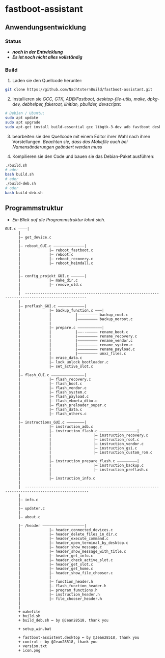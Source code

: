 # fastboot-assistant 
## Anwendungsentwicklung
### Status
- ***noch in der Entwicklung***
- ***Es ist noch nicht alles vollständig***
### Build

1. Laden sie den Quellcode herunter:
```sh
git clone https://github.com/NachtsternBuild/fastboot-assistant.git
```
2. Installieren sie *GCC, GTK, ADB/Fastboot, desktop-file-utils, make, dpkg-dev, debhelper, fakeroot, linitian, pbuilder, devscripts*:

```sh
# Debian / Ubuntu:
sudo apt update
sudo apt upgrade
sudo apt-get install build-essential gcc libgtk-3-dev adb fastboot desktop-file-utils make dpkg-dev debhelper fakeroot lintian pbuilder devscripts

```
3. bearbeiten sie den Quellcode mit einem Editor ihrer Wahl nach ihren Vorstellungen. *Beachten sie, dass das Makefile auch bei Namensänderungen geändert werden muss*

4. Kompilieren sie den Code und bauen sie das Debian-Paket ausführen:
```sh
./build.sh
# oder
bash build.sh
# oder
./build-deb.sh
# oder
bash build-deb.sh
```

## Programmstruktur
- *Ein Blick auf die Programmstruktur lohnt sich.*
```
GUI.c ––––|
	  |
	  |– get_device.c
	  |
	  |– reboot_GUI.c ––––––––––––––|
	  |				|– reboot_fastboot.c 
	  |				|– reboot.c 
	  |				|– reboot_recovery.c
	  |				|– reboot_heimdall.c
	  |
	  |
	  |– config_projekt_GUI.c ––––––|
	  |				|– make_dir.c
	  |				|– remove_old.c
	  |
	  |  --------------------------------------------------------------------------------------------------
	  |
	  |– preflash_GUI.c ––––––––––––|
	  |				|– backup_function.c –––|
	  |				|			|––––––––– backup_root.c
	  |				|			|––––––––– backup_noroot.c
	  |				|
	  |				|– prepare.c –––––––––––|
	  |				|			|––--––––– rename_boot.c
	  |				|			|––––––––– rename_recovery.c
	  |				|			|––––––––– rename_vendor.c
	  |				|			|––––––––– rename_system.c
	  |				|			|––––––––– rename_payload.c
	  |				|			|––––––––– unxz_files.c
	  |				|– erase_data.c
	  |				|– lock_unlock_bootloader.c
	  |				|– set_active_slot.c
	  |
	  |– flash_GUI.c –––––––––––––––|
	  |				|– flash_recovery.c 
	  |				|– flash_boot.c 
	  |				|– flash_vendor.c 
	  |				|– flash_system.c  
	  |				|– flash_payload.c 
	  |				|– flash_vbmeta_dtbo.c 
	  |				|– flash_preloader_super.c
	  |				|– flash_data.c
	  |				|– flash_others.c
	  |
	  |– instructions_GUI.c ––––––––|
	  |				|– instruction_adb.c
	  |				|– instruction_flash.c –––––––––––––––––|
	  |				|					|– instruction_recovery.c
	  |				|					|– instruction_root.c
	  |				|					|– instruction_vendor.c
	  |				|					|– instruction_gsi.c
	  |				|					|– instruction_custom_rom.c
	  |				|
	  |				|– instruction_prepare_flash.c –––––––––|
	  |				|					|– instruction_backup.c
	  |				|					|– instruction_preflash.c
	  |				|
	  |				|– instruction_info.c
	  |
	  |  ---------------------------------------------------------------------------------------------------
	  |
	  |– info.c
	  |
	  |– updater.c
	  |
	  |– about.c
	  
	  |– /header –––––––––––––––––––| 
	  |				|– header_connected_devices.c
	  |				|– header_delete_files_in_dir.c
	  |				|– header_execute_command.c
	  |				|– header_open_terminal_by_desktop.c
	  |				|– header_show_message.c
	  |				|– header_show_message_with_title.c
	  |				|– header_get_info.c
	  |				|– header_check_active_slot.c
	  |				|– header_get_slot.c
	  |				|– header_get_home.c
	  |				|– header_show_file_chooser.c
	  |				|
	  |				|– function_header.h
	  |				|– flash_function_header.h
	  |				|– program_functions.h
	  |				|– instruction_header.h
	  |				|– file_chooser_header.h
	  |
	  |  
	  + makefile
	  + build.sh
	  + build_deb.sh ← by @Jean28518, thank you
	  
	  + setup_win.bat
	  
	  + fastboot-assistent.desktop ← by @Jean28518, thank you
	  + control ← by @Jean28518, thank you
	  + version.txt
	  + icon.png
	  						
```
